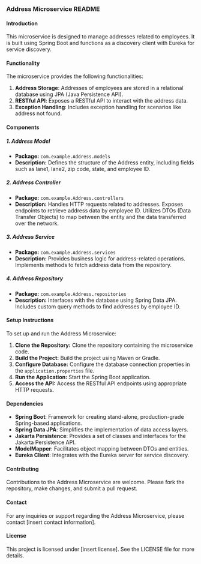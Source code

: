 ### Address Microservice README

#### Introduction
This microservice is designed to manage addresses related to employees. It is built using Spring Boot and functions as a discovery client with Eureka for service discovery.

#### Functionality
The microservice provides the following functionalities:

1. **Address Storage**: Addresses of employees are stored in a relational database using JPA (Java Persistence API).
2. **RESTful API**: Exposes a RESTful API to interact with the address data.
3. **Exception Handling**: Includes exception handling for scenarios like address not found.

#### Components

##### 1. Address Model
- **Package:** `com.example.Address.models`
- **Description:** Defines the structure of the Address entity, including fields such as lane1, lane2, zip code, state, and employee ID.

##### 2. Address Controller
- **Package:** `com.example.Address.controllers`
- **Description:** Handles HTTP requests related to addresses. Exposes endpoints to retrieve address data by employee ID. Utilizes DTOs (Data Transfer Objects) to map between the entity and the data transferred over the network.

##### 3. Address Service
- **Package:** `com.example.Address.services`
- **Description:** Provides business logic for address-related operations. Implements methods to fetch address data from the repository.

##### 4. Address Repository
- **Package:** `com.example.Address.repositories`
- **Description:** Interfaces with the database using Spring Data JPA. Includes custom query methods to find addresses by employee ID.

#### Setup Instructions
To set up and run the Address Microservice:

1. **Clone the Repository:** Clone the repository containing the microservice code.
2. **Build the Project:** Build the project using Maven or Gradle.
3. **Configure Database:** Configure the database connection properties in the `application.properties` file.
4. **Run the Application:** Start the Spring Boot application.
5. **Access the API:** Access the RESTful API endpoints using appropriate HTTP requests.

#### Dependencies
- **Spring Boot**: Framework for creating stand-alone, production-grade Spring-based applications.
- **Spring Data JPA**: Simplifies the implementation of data access layers.
- **Jakarta Persistence**: Provides a set of classes and interfaces for the Jakarta Persistence API.
- **ModelMapper**: Facilitates object mapping between DTOs and entities.
- **Eureka Client**: Integrates with the Eureka server for service discovery.

#### Contributing
Contributions to the Address Microservice are welcome. Please fork the repository, make changes, and submit a pull request.

#### Contact
For any inquiries or support regarding the Address Microservice, please contact [insert contact information].

#### License
This project is licensed under [insert license]. See the LICENSE file for more details.
